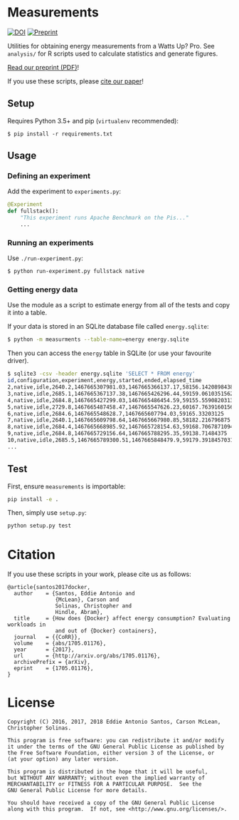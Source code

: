Measurements
============

[![DOI](https://zenodo.org/badge/DOI/10.5281/zenodo.1215174.svg)](https://doi.org/10.5281/zenodo.1215174)
[![Preprint](https://img.shields.io/badge/preprint-14%20pages-green.svg)][Paper URI]


Utilities for obtaining energy measurements from a Watts Up? Pro. See
`analysis/` for R scripts used to calculate statistics and generate
figures.

[Read our preprint (PDF)][Paper URI]!

If you use these scripts, please [cite our paper](#Citation)!

[Paper URI]: https://arxiv.org/pdf/1705.01176.pdf

Setup
-----

Requires Python 3.5+ and pip (`virtualenv` recommended):

    $ pip install -r requirements.txt

Usage
-----

### Defining an experiment

Add the experiment to `experiments.py`:

```python
@Experiment
def fullstack():
    "This experiment runs Apache Benchmark on the Pis..."
    ...
```

### Running an experiments

Use `./run-experiment.py`:

```sh
$ python run-experiment.py fullstack native
```

### Getting energy data

Use the module as a script to estimate energy from all of the tests and
copy it into a table.

If your data is stored in an SQLite database file called `energy.sqlite`:

```sh
$ python -m measurments --table-name=energy energy.sqlite
```

Then you can access the `energy` table in SQLite (or use your favourite driver).

```sh
$ sqlite3 -csv -header energy.sqlite 'SELECT * FROM energy'
id,configuration,experiment,energy,started,ended,elapsed_time
2,native,idle,2640.2,1467665307981.03,1467665366137.17,58156.1420898438
3,native,idle,2685.1,1467665367137.38,1467665426296.44,59159.0610351562
4,native,idle,2684.8,1467665427299.03,1467665486454.59,59155.5590820313
5,native,idle,2729.8,1467665487458.47,1467665547626.23,60167.7639160156
6,native,idle,2684.6,1467665548628.7,1467665607794.03,59165.33203125
7,native,idle,2640.1,1467665609798.64,1467665667980.85,58182.216796875
8,native,idle,2684.4,1467665668985.92,1467665728154.63,59168.7067871094
9,native,idle,2684.8,1467665729156.64,1467665788295.35,59138.71484375
10,native,idle,2685.5,1467665789300.51,1467665848479.9,59179.3918457031
...
```

Test
----

First, ensure `measurements` is importable:

```sh
pip install -e .
```

Then, simply use `setup.py`:

```sh
python setup.py test
```


Citation
========

If you use these scripts in your work, please cite us as follows:

```bibtext
@article{santos2017docker,
  author    = {Santos, Eddie Antonio and
               {McLean}, Carson and
               Solinas, Christopher and
               Hindle, Abram},
  title     = {How does {Docker} affect energy consumption? Evaluating workloads in
               and out of {Docker} containers},
  journal   = {{CoRR}},
  volume    = {abs/1705.01176},
  year      = {2017},
  url       = {http://arxiv.org/abs/1705.01176},
  archivePrefix = {arXiv},
  eprint    = {1705.01176},
}
```


License
=======

    Copyright (C) 2016, 2017, 2018 Eddie Antonio Santos, Carson McLean, Christopher Solinas.

    This program is free software: you can redistribute it and/or modify
    it under the terms of the GNU General Public License as published by
    the Free Software Foundation, either version 3 of the License, or
    (at your option) any later version.

    This program is distributed in the hope that it will be useful,
    but WITHOUT ANY WARRANTY; without even the implied warranty of
    MERCHANTABILITY or FITNESS FOR A PARTICULAR PURPOSE.  See the
    GNU General Public License for more details.

    You should have received a copy of the GNU General Public License
    along with this program.  If not, see <http://www.gnu.org/licenses/>.
